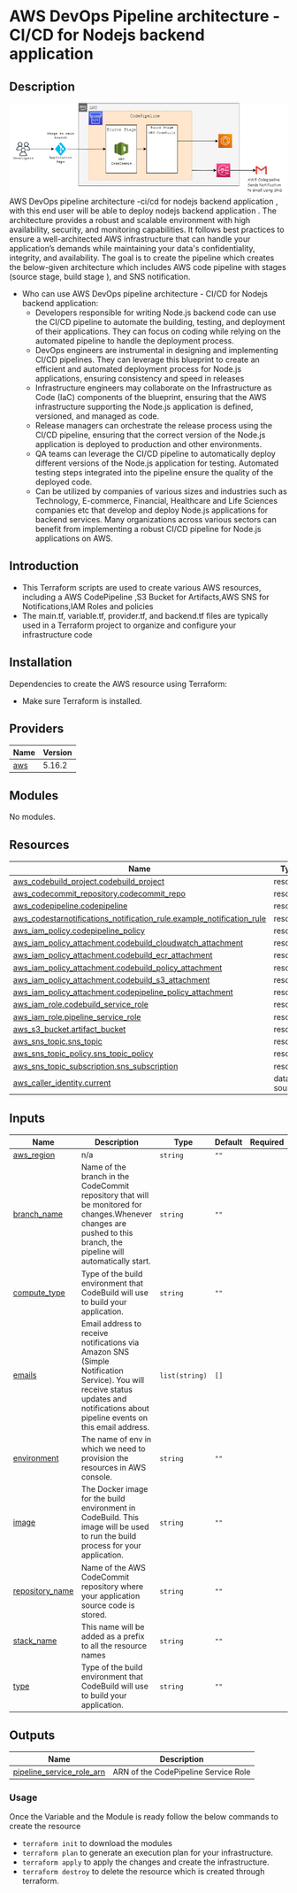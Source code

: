 # AWS DevOps Pipeline architecture - CI/CD for Nodejs backend application

## Description
![Image](./aws-cicd-ms.png)
AWS DevOps pipeline architecture -ci/cd for nodejs backend application , with this end user will be able to deploy nodejs backend application . The architecture provides a robust and scalable environment with high availability, security, and monitoring capabilities. It follows best practices to ensure a well-architected AWS infrastructure that can handle your application’s demands while maintaining your data's confidentiality, integrity, and availability.
The goal is to create the pipeline which creates the below-given architecture which includes AWS code pipeline with stages (source stage, build stage ), and SNS notification.
- Who can use AWS DevOps pipeline architecture - CI/CD for Nodejs backend application:
    - Developers responsible for writing Node.js backend code can use the CI/CD pipeline to automate the building, testing, and deployment of their applications. They can focus on coding while relying on the automated pipeline to handle the deployment process.
    - DevOps engineers are instrumental in designing and implementing CI/CD pipelines. They can leverage this blueprint to create an efficient and automated deployment process for Node.js applications, ensuring consistency and speed in releases
    - Infrastructure engineers may collaborate on the Infrastructure as Code (IaC) components of the blueprint, ensuring that the AWS infrastructure supporting the Node.js application is defined, versioned, and managed as code.
    - Release managers can orchestrate the release process using the CI/CD pipeline, ensuring that the correct version of the Node.js application is deployed to production and other environments.
    - QA teams can leverage the CI/CD pipeline to automatically deploy different versions of the Node.js application for testing. Automated testing steps integrated into the pipeline ensure the quality of the deployed code.
    - Can be utilized by companies of various sizes and industries such as Technology, E-commerce, Financial, Healthcare and Life Sciences companies etc that develop and deploy Node.js applications for backend services. Many organizations across various sectors can benefit from implementing a robust CI/CD pipeline for Node.js applications on AWS.

## Introduction
- This Terraform scripts are used to create various AWS resources, including a AWS CodePipeline ,S3 Bucket for Artifacts,AWS SNS for Notifications,IAM Roles and policies
- The main.tf, variable.tf, provider.tf, and backend.tf files are typically used in a Terraform project to organize and configure your infrastructure code

## Installation
Dependencies to create the AWS resource using Terraform: 
- Make sure Terraform is installed.

## Providers

| Name | Version |
|------|---------|
| <a name="provider_aws"></a> [aws](#provider\_aws) | 5.16.2 |

## Modules

No modules.

## Resources

| Name | Type |
|------|------|
| [aws_codebuild_project.codebuild_project](https://registry.terraform.io/providers/hashicorp/aws/latest/docs/resources/codebuild_project) | resource |
| [aws_codecommit_repository.codecommit_repo](https://registry.terraform.io/providers/hashicorp/aws/latest/docs/resources/codecommit_repository) | resource |
| [aws_codepipeline.codepipeline](https://registry.terraform.io/providers/hashicorp/aws/latest/docs/resources/codepipeline) | resource |
| [aws_codestarnotifications_notification_rule.example_notification_rule](https://registry.terraform.io/providers/hashicorp/aws/latest/docs/resources/codestarnotifications_notification_rule) | resource |
| [aws_iam_policy.codepipeline_policy](https://registry.terraform.io/providers/hashicorp/aws/latest/docs/resources/iam_policy) | resource |
| [aws_iam_policy_attachment.codebuild_cloudwatch_attachment](https://registry.terraform.io/providers/hashicorp/aws/latest/docs/resources/iam_policy_attachment) | resource |
| [aws_iam_policy_attachment.codebuild_ecr_attachment](https://registry.terraform.io/providers/hashicorp/aws/latest/docs/resources/iam_policy_attachment) | resource |
| [aws_iam_policy_attachment.codebuild_policy_attachment](https://registry.terraform.io/providers/hashicorp/aws/latest/docs/resources/iam_policy_attachment) | resource |
| [aws_iam_policy_attachment.codebuild_s3_attachment](https://registry.terraform.io/providers/hashicorp/aws/latest/docs/resources/iam_policy_attachment) | resource |
| [aws_iam_policy_attachment.codepipeline_policy_attachment](https://registry.terraform.io/providers/hashicorp/aws/latest/docs/resources/iam_policy_attachment) | resource |
| [aws_iam_role.codebuild_service_role](https://registry.terraform.io/providers/hashicorp/aws/latest/docs/resources/iam_role) | resource |
| [aws_iam_role.pipeline_service_role](https://registry.terraform.io/providers/hashicorp/aws/latest/docs/resources/iam_role) | resource |
| [aws_s3_bucket.artifact_bucket](https://registry.terraform.io/providers/hashicorp/aws/latest/docs/resources/s3_bucket) | resource |
| [aws_sns_topic.sns_topic](https://registry.terraform.io/providers/hashicorp/aws/latest/docs/resources/sns_topic) | resource |
| [aws_sns_topic_policy.sns_topic_policy](https://registry.terraform.io/providers/hashicorp/aws/latest/docs/resources/sns_topic_policy) | resource |
| [aws_sns_topic_subscription.sns_subscription](https://registry.terraform.io/providers/hashicorp/aws/latest/docs/resources/sns_topic_subscription) | resource |
| [aws_caller_identity.current](https://registry.terraform.io/providers/hashicorp/aws/latest/docs/data-sources/caller_identity) | data source |

## Inputs

| Name | Description | Type | Default | Required |
|------|-------------|------|---------|:--------:|
| <a name="input_aws_region"></a> [aws\_region](#input\_aws\_region) | n/a | `string` | `""` | |
| <a name="input_branch_name"></a> [branch\_name](#input\_branch\_name) | Name of the branch in the CodeCommit repository that will be monitored for changes.Whenever changes are pushed to this branch, the pipeline will automatically start. | `string` | `""` |  |
| <a name="input_compute_type"></a> [compute\_type](#input\_compute\_type) | Type of the build environment that CodeBuild will use to build your application. | `string` | `""` |  |
| <a name="input_emails"></a> [emails](#input\_emails) | Email address to receive notifications via Amazon SNS (Simple Notification Service). You will receive status updates and notifications about pipeline events on this email address. | `list(string)` | `[]` | |
| <a name="input_environment"></a> [environment](#input\_environment) | The name of env in which we need to provision the resources in AWS console. | `string` | `""` |  |
| <a name="input_image"></a> [image](#input\_image) | The Docker image for the build environment in CodeBuild. This image will be used to run the build process for your application. | `string` | `""` |  |
| <a name="input_repository_name"></a> [repository\_name](#input\_repository\_name) | Name of the AWS CodeCommit repository where your application source code is stored. | `string` | `""` |  |
| <a name="input_stack_name"></a> [stack\_name](#input\_stack\_name) | This name will be added as a prefix to all the resource names | `string` | `""` |  |
| <a name="input_type"></a> [type](#input\_type) | Type of the build environment that CodeBuild will use to build your application. | `string` | `""` |  |

## Outputs

| Name | Description |
|------|-------------|
| <a name="output_pipeline_service_role_arn"></a> [pipeline\_service\_role\_arn](#output\_pipeline\_service\_role\_arn) | ARN of the CodePipeline Service Role |

### Usage
Once the Variable and the Module is ready follow the below commands to create the resource
- ```terraform init``` to download the modules
- ```terraform plan``` to generate an execution plan for your infrastructure. 
- ```terraform apply``` to apply the changes and create the infrastructure.
- ```terraform destroy``` to delete the resource which is created through terraform.
<!-- END_TF_DOCS -->
